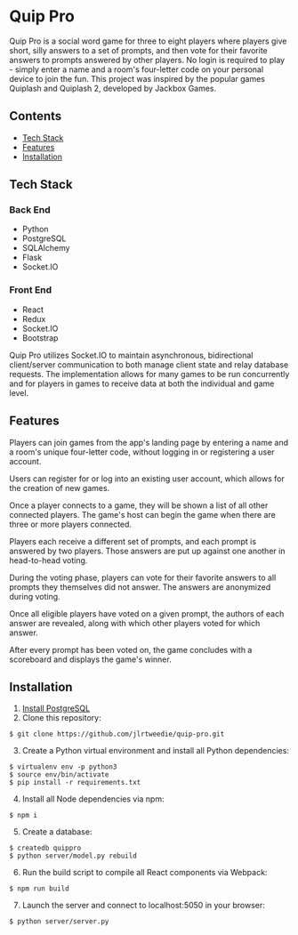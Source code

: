 # Quip Pro

Quip Pro is a social word game for three to eight players where players give short, silly answers to a set of prompts, and then vote for their favorite answers to prompts answered by other players. No login is required to play - simply enter a name and a room's four-letter code on your personal device to join the fun. This project was inspired by the popular games Quiplash and Quiplash 2, developed by Jackbox Games.

## Contents

* [Tech Stack](#tech)
* [Features](#features)
* [Installation](#install)

## <a name="tech"></a>Tech Stack

### Back End
* Python
* PostgreSQL
* SQLAlchemy
* Flask
* Socket.IO

### Front End
* React
* Redux
* Socket.IO
* Bootstrap

Quip Pro utilizes Socket.IO to maintain asynchronous, bidirectional client/server communication to both manage client state and relay database requests. The implementation allows for many games to be run concurrently and for players in games to receive data at both the individual and game level.

## <a name="features"></a>Features

Players can join games from the app's landing page by entering a name and a room's unique four-letter code, without logging in or registering a user account.

Users can register for or log into an existing user account, which allows for the creation of new games.

Once a player connects to a game, they will be shown a list of all other connected players. The game's host can begin the game when there are three or more players connected.

Players each receive a different set of prompts, and each prompt is answered by two players. Those answers are put up against one another in head-to-head voting.

During the voting phase, players can vote for their favorite answers to all prompts they themselves did not answer. The answers are anonymized during voting.

Once all eligible players have voted on a given prompt, the authors of each answer are revealed, along with which other players voted for which answer.

After every prompt has been voted on, the game concludes with a scoreboard and displays the game's winner.

## <a name="install"></a>Installation

1. [Install PostgreSQL](https://www.postgresql.org/download/)
2. Clone this repository:
```
$ git clone https://github.com/jlrtweedie/quip-pro.git
```
3. Create a Python virtual environment and install all Python dependencies:
```
$ virtualenv env -p python3
$ source env/bin/activate
$ pip install -r requirements.txt
```
4. Install all Node dependencies via npm:
```
$ npm i
```
5. Create a database:
```
$ createdb quippro
$ python server/model.py rebuild
```
6. Run the build script to compile all React components via Webpack:
```
$ npm run build
```
7. Launch the server and connect to localhost:5050 in your browser:
```
$ python server/server.py
```
